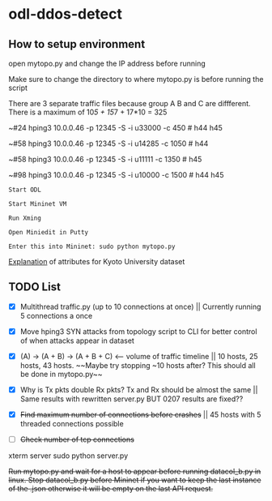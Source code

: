 # odl-ddos-detect

## How to setup environment

open mytopo.py and change the IP address before running

Make sure to change the directory to where mytopo.py is before running the script

There are 3 separate traffic files because group A B and C are diffferent. There is a maximum of 10*5 + 15*7 + 17*10 = 325

~#24
hping3 10.0.0.46 -p 12345 -S -i u33000 -c 450    # h44 h45

~#58
hping3 10.0.0.46 -p 12345 -S -i u14285 -c 1050   # h44 

~#58
hping3 10.0.0.46 -p 12345 -S -i u11111 -c 1350   # h45

~#98
hping3 10.0.0.46 -p 12345 -S -i u10000 -c 1500   # h44 h45
```
Start ODL

Start Mininet VM

Run Xming

Open Miniedit in Putty

Enter this into Mininet: sudo python mytopo.py
```

[Explanation](http://www.takakura.com/Kyoto_data/BenchmarkData-Description-v5.pdf) of attributes for Kyoto University dataset

## TODO List

- [x] Multithread traffic.py (up to 10 connections at once) || Currently running 5 connections a once

- [x] Move hping3 SYN attacks from topology script to CLI for better control of when attacks appear in dataset

- [x] (A) -> (A + B) -> (A + B + C) <-- volume of traffic timeline || 10 hosts, 25 hosts, 43 hosts. ~~Maybe try stopping ~10 hosts after? This should all be done in mytopo.py~~

- [x] Why is Tx pkts double Rx pkts? Tx and Rx should be almost the same || Same results with rewritten server.py BUT 0207 results are fixed??

- [x] ~~Find maximum number of connections before crashes~~ || 45 hosts with 5 threaded connections possible

- [ ] ~~Check number of tcp connections~~

xterm server
sudo python server.py




~~Run mytopo.py and wait for a host to appear before running datacol_b.py in linux. Stop datacol_b.py before Mininet if you want to keep the last instance of the .json otherwise it will be empty on the last API request.~~
